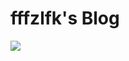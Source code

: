 # fffzlfk's Blog

![](https://github.com/fffzlfk/fffzlfk.github.io/actions/workflows/main.yml/badge.svg)
